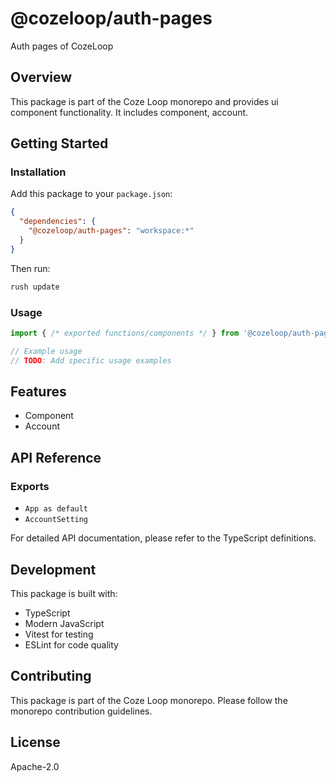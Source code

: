 # @cozeloop/auth-pages

Auth pages of CozeLoop

## Overview

This package is part of the Coze Loop monorepo and provides ui component functionality. It includes component, account.

## Getting Started

### Installation

Add this package to your `package.json`:

```json
{
  "dependencies": {
    "@cozeloop/auth-pages": "workspace:*"
  }
}
```

Then run:

```bash
rush update
```

### Usage

```typescript
import { /* exported functions/components */ } from '@cozeloop/auth-pages';

// Example usage
// TODO: Add specific usage examples
```

## Features

- Component
- Account

## API Reference

### Exports

- `App as default`
- `AccountSetting`


For detailed API documentation, please refer to the TypeScript definitions.

## Development

This package is built with:

- TypeScript
- Modern JavaScript
- Vitest for testing
- ESLint for code quality

## Contributing

This package is part of the Coze Loop monorepo. Please follow the monorepo contribution guidelines.

## License

Apache-2.0
